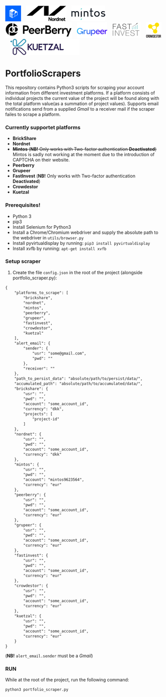 <img src="platform_icons/brickshare_logo.jpg" alt="alt text" title="BrickShare" height="50">&nbsp;&nbsp;&nbsp;&nbsp;<img src="platform_icons/nordnet_logo.png" alt="alt text" title="Nordnet" height="50">&nbsp;&nbsp;&nbsp;&nbsp;<img src="platform_icons/mintos_logo.png" alt="alt text" title="Mintos" height="50">&nbsp;&nbsp;&nbsp;&nbsp;<img src="platform_icons/PeerBerry_logo.jpg" alt="alt text" title="Peerberry" height="50">&nbsp;&nbsp;&nbsp;&nbsp;<img src="platform_icons/grupeer_logo.png" alt="alt text" title="Grupeer" height="50">&nbsp;&nbsp;&nbsp;&nbsp;<img src="platform_icons/fastinvest_logo.jpg" alt="alt text" title="FastInvest" height="50">&nbsp;&nbsp;&nbsp;&nbsp;<img src="platform_icons/crowdestor_logo.png" alt="alt text" title="Crowdestor" height="50">&nbsp;&nbsp;&nbsp;&nbsp;<img src="platform_icons/kuetzal_logo.png" alt="alt text" title="Kuetzal" height="50">

# PortfolioScrapers
This repository contains Python3 scripts for scraping your account information from different investment platforms.
If a platform consists of individual projects the current value of the project will be found along with the total platform value(as a summation of project values).
Supports email notifications send from a supplied _Gmail_ to a receiver mail if the scraper failes to scrape a platform.

### Currently supportet platforms
* __BrickShare__
* __Nordnet__
* ~~__Mintos__ (__NB!__ Only works with Two-factor authentication __Deactivated__)~~ Mintos is sadly not working at the moment due to the introduction of CAPTCHA on their website.
* __Peerberry__
* __Grupeer__
* __FastInvest__ (__NB!__ Only works with Two-factor authentication __Deactivated__)
* __Crowdestor__
* __Kuetzal__

### Prerequisites!
* Python 3
* pip3
* Install Selenium for Python3
* Install a Chrome/Chromium webdriver and supply the absolute path to the webdriver in ```utils/browser.py```
* Install pyvirtualdisplay by running: ```pip3 install pyvirtualdisplay```
* Install xvfb by running: ```apt-get install xvfb```

### Setup scraper
1. Create the file ```config.json``` in the root of the project (alongside portfolio\_scraper.py):
```
{
	"platforms_to_scrape": [
		"brickshare",
		"nordnet",
		"mintos",
		"peerberry",
		"grupeer",
		"fastinvest",
		"crowdestor",
		"kuetzal"
	],
	"alert_email": {
		"sender": {
			"usr": "some@gmail.com",
			"pwd": ""
		},
		"receiver": ""
	},
	"path_to_persist_data": "absolute/path/to/persist/data/",
	"accumulated_path": "absolute/path/to/accumulated/data/",
	"brickshare": {
		"usr": "",
		"pwd": "",
		"account": "some_account_id",
		"currency": "dkk",
		"projects": [
			"project-id"
		]
	},
	"nordnet": {
		"usr": "",
		"pwd": "",
		"account": "some_account_id",
		"currency": "dkk"
	},
	"mintos": {
		"usr": "",
		"pwd": "",
		"account": "mintos9623564",
		"currency": "eur"
	},
	"peerberry": {
		"usr": "",
		"pwd": "",
		"account": "some_account_id",
		"currency": "eur"
	},
	"grupeer": {
		"usr": "",
		"pwd": "",
		"account": "some_account_id",
		"currency": "eur"
	},
	"fastinvest": {
		"usr": "",
		"pwd": "",
		"account": "some_account_id",
		"currency": "eur"
	},
	"crowdestor": {
		"usr": "",
		"pwd": "",
		"account": "some_account_id",
		"currency": "eur"
	},
	"kuetzal": {
		"usr": "",
		"pwd": "",
		"account": "some_account_id",
		"currency": "eur"
	}
}

```
(__NB!__ ```alert_email.sender``` must be a _Gmail_)


### RUN
While at the root of the project, run the following command:
```
python3 portfolio_scraper.py
```

